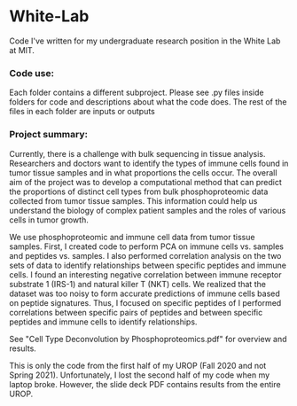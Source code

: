 # White-Lab
Code I've written for my undergraduate research position in the White Lab at MIT.

### Code use:
Each folder contains a different subproject.
Please see .py files inside folders for code and descriptions about what the code does.
The rest of the files in each folder are inputs or outputs

### Project summary:
Currently, there is a challenge with bulk sequencing in tissue analysis. Researchers and doctors want to identify the types of immune cells found in tumor tissue samples and in what proportions the cells occur. The overall aim of the project was to develop a computational method that can predict the proportions of distinct cell types from bulk phosphoproteomic data collected from tumor tissue samples. This information could help us understand the biology of complex patient samples and the roles of various cells in tumor growth.

We use phosphoproteomic and immune cell data from tumor tissue samples. First, I created code to perform PCA on immune cells vs. samples and peptides vs. samples. I also performed correlation analysis on the two sets of data to identify relationships between specific peptides and immune cells. I found an interesting negative correlation between immune receptor substrate 1 (IRS-1) and natural killer T (NKT) cells. We realized that the dataset was too noisy to form accurate predictions of immune cells based on peptide signatures. Thus, I focused on specific peptides of I performed correlations between specific pairs of peptides and between specific peptides and immune cells to identify relationships.

See "Cell Type Deconvolution by Phosphoproteomics.pdf" for overview and results.

This is only the code from the first half of my UROP (Fall 2020 and not Spring 2021).
Unfortunately, I lost the second half of my code when my laptop broke. However, the slide deck PDF contains results from the entire UROP.
